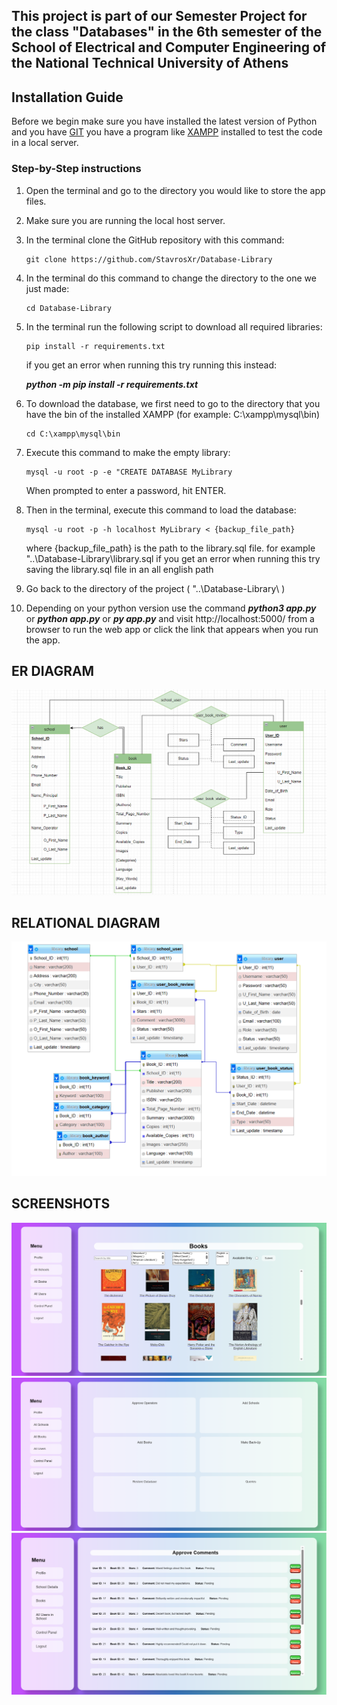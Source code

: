 ## This project is part of our Semester Project for the class "Databases" in the 6th semester of the School of Electrical and Computer Engineering of the National Technical University of Athens

## Installation Guide

Before we begin make sure you have installed the latest version of Python
and you have [GIT](https://git-scm.com/download/win) you have a program like [XAMPP](https://www.apachefriends.org/download.html) installed to test the code in a local server.

### Step-by-Step instructions

1. Open the terminal and go to the directory you would like to store the app files.
2. Make sure you are running the local host server.
3. In the terminal clone the GitHub repository with this command: 
	```
	git clone https://github.com/StavrosXr/Database-Library
	```
4. In the terminal do this command to change the directory to the one we just made:
	```
	cd Database-Library
	```
5. In the terminal run the following script to download all required libraries:
	```
	pip install -r requirements.txt
	```
	if you get an error when running this try running this instead: 
	
	***python -m pip install -r requirements.txt***
6. To download the database, we first need to go to the directory that you have the bin of the installed XAMPP (for example: C:\xampp\mysql\bin)
	```
	cd C:\xampp\mysql\bin
	```
7. Execute this command to make the empty library:
	```
	mysql -u root -p -e "CREATE DATABASE MyLibrary
	```
	When prompted to enter a password, hit ENTER.
8. Then in the terminal, execute this command to load the database:
	```
	mysql -u root -p -h localhost MyLibrary < {backup_file_path}
	```
	where {backup_file_path} is the path to the library.sql file. 
	for example "..\Database-Library\library.sql
	if you get an error when running this try saving the library.sql file in an all english path
9.  Go back to the directory of the project ( "..\Database-Library\ ) 
10. Depending on your python version use the command ***python3 app.py*** or ***python app.py*** or ***py app.py*** and visit http://localhost:5000/ from a browser to run the web app or click the link that appears when you run the app.
	
## ER DIAGRAM
![Alt text](Diagrams/ER-DIAGRAM.png "ER-DIAGRAM")

## RELATIONAL DIAGRAM
![Alt text](Diagrams/RELATIONAL-DIAGRAM.png "ER-DIAGRAM")

## SCREENSHOTS
![Alt text](Diagrams/Screenshot1.png "SCREENSHOT1")
![Alt text](Diagrams/Screenshot2.png "SCREENSHOT1")
![Alt text](Diagrams/Screenshot3.png "SCREENSHOT1")
